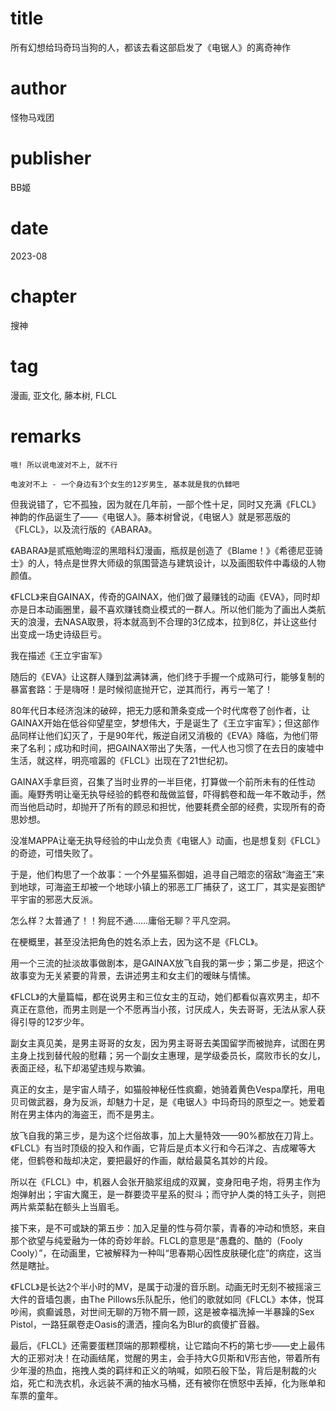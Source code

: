 # title
所有幻想给玛奇玛当狗的人，都该去看这部启发了《电锯人》的离奇神作

# author
怪物马戏团

# publisher
BB姬

# date
2023-08

# chapter
搜神

# tag
漫画, 亚文化, 藤本树, FLCL

# remarks
`哦! 所以说电波对不上, 就不行`

`电波对不上 - 一个身边有3个女生的12岁男生, 基本就是我的仇雠吧`

但我说错了，它不孤独，因为就在几年前，一部个性十足，同时又充满《FLCL》神韵的作品诞生了——《电锯人》。藤本树曾说，《电锯人》就是邪恶版的《FLCL》，以及流行版的《ABARA》。


《ABARA》是贰瓶勉晦涩的黑暗科幻漫画，瓶叔是创造了《Blame！》《希德尼亚骑士》的人，特点是世界大师级的氛围营造与建筑设计，以及画图软件中毒级的人物颜值。

《FLCL》来自GAINAX，传奇的GAINAX，他们做了最赚钱的动画《EVA》，同时却亦是日本动画圈里，最不喜欢赚钱商业模式的一群人。所以他们能为了画出人类航天的浪漫，去NASA取景，将本就高到不合理的3亿成本，拉到8亿，并让这些付出变成一场史诗级巨亏。

我在描述《王立宇宙军》


随后的《EVA》让这群人赚到盆满钵满，他们终于手握一个成熟可行，能够复制的暴富套路：于是嗨呀！是时候彻底抛开它，逆其而行，再亏一笔了！



80年代日本经济泡沫的破碎，把无力感和萧条变成一个时代席卷了创作者，让GAINAX开始在低谷仰望星空，梦想伟大，于是诞生了《王立宇宙军》；但这部作品同样让他们幻灭了，于是90年代，叛逆自闭又消极的《EVA》降临，为他们带来了名利；成功和时间，把GAINAX带出了失落，一代人也习惯了在去日的废墟中生活，就这样，明亮喧嚣的《FLCL》出现在了21世纪初。


GAINAX手拿巨资，召集了当时业界的一半巨佬，打算做一个前所未有的任性动画。庵野秀明让毫无执导经验的鹤卷和哉做监督，吓得鹤卷和哉一年不敢动手，然而当他启动时，却抛开了所有的顾忌和担忧，他要耗费全部的经费，实现所有的奇思妙想。

没准MAPPA让毫无执导经验的中山龙负责《电锯人》动画，也是想复刻《FLCL》的奇迹，可惜失败了。


于是，他们构思了一个故事：一个外星猫系御姐，追寻自己暗恋的宿敌“海盗王”来到地球，可海盗王却被一个地球小镇上的邪恶工厂捕获了，这工厂，其实是妄图铲平宇宙的邪恶大反派。


怎么样？太普通了！！狗屁不通……庸俗无聊？平凡空洞。


在梗概里，甚至没法把角色的姓名添上去，因为这不是《FLCL》。

用一个三流的扯淡故事做剧本，是GAINAX放飞自我的第一步；第二步是，把这个故事变为无关紧要的背景，去讲述男主和女主们的暧昧与情愫。

《FLCL》的大量篇幅，都在说男主和三位女主的互动，她们都看似喜欢男主，却不真正在意他，而男主则是一个不愿再当小孩，讨厌成人，失去哥哥，无法从家人获得引导的12岁少年。


副女主真见美，是男主哥哥的女友，因为男主哥哥去美国留学而被抛弃，试图在男主身上找到替代般的慰藉；另一个副女主惠理，是学级委员长，腐败市长的女儿，表面正经，私下却渴望违规与欺骗。


真正的女主，是宇宙人晴子，如猫般神秘任性疯癫，她骑着黄色Vespa摩托，用电贝司做武器，身为反派，却魅力十足，是《电锯人》中玛奇玛的原型之一。她爱着附在男主体内的海盗王，而不是男主。


放飞自我的第三步，是为这个烂俗故事，加上大量特效——90%都放在刀背上。《FLCL》有当时顶级的投入和作画，它背后是贞本义行和今石洋之、吉成曜等大佬，但鹤卷和哉却决定，要把最好的作画，献给最莫名其妙的片段。


所以在《FLCL》中，机器人会张开脑浆组成的双翼，变身阳电子炮，将男主作为炮弹射出；宇宙大魔王，是一群要烫平星系的熨斗；而守护人类的特工头子，则把两片紫菜黏在额头上当眉毛。

接下来，是不可或缺的第五步：加入足量的性与荷尔蒙，青春的冲动和愤怒，来自那个欲望与纯爱融为一体的奇妙年龄。FLCL的意思是“愚蠢的、酷的（Fooly Cooly）”，在动画里，它被解释为一种叫“思春期心因性皮肤硬化症”的病症，这当然是瞎扯。

《FLCL》是长达2个半小时的MV，是属于动漫的音乐剧。动画无时无刻不被摇滚三大件的音墙包裹，由The Pillows乐队配乐，他们的歌就如同《FLCL》本体，悦耳吵闹，疯癫诚恳，对世间无聊的万物不屑一顾，这是被幸福洗掉一半暴躁的Sex Pistol，一路狂飙卷走Oasis的潇洒，撞向名为Blur的疯傻扩音器。


最后，《FLCL》还需要蛋糕顶端的那颗樱桃，让它踏向不朽的第七步——史上最伟大的正邪对决！在动画结尾，觉醒的男主，会手持大G贝斯和V形吉他，带着所有少年漫的热血，拖拽人类的羁绊和正义的呐喊，如陨石般下坠，背后是制裁的火焰，死亡和洗衣机，永远装不满的抽水马桶，还有被你在愤怒中丢掉，化为账单和车票的童年。

